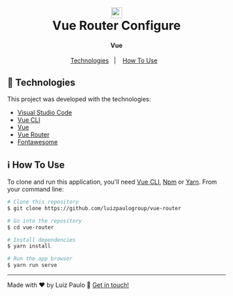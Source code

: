 <h1 align="center">
    <img alt="Vue logo" width="25px" height="25px" src="https://github.com/luizpaulogroup/github-readme/blob/master/images/vue.png" />
    <br>
    Vue Router Configure
</h1>

<h4 align="center">Vue</h4>

<p align="center">
  <a href="#rocket-technologies">Technologies</a>&nbsp;&nbsp;&nbsp;|&nbsp;&nbsp;&nbsp;
  <a href="#information_source-how-to-use">How To Use</a>&nbsp;&nbsp;&nbsp;
</p>

## :rocket: Technologies

This project was developed with the technologies:

-  [Visual Studio Code](https://code.visualstudio.com/)
-  [Vue CLI](https://cli.vuejs.org/)
-  [Vue](https://vuejs.org/)
-  [Vue Router](https://router.vuejs.org/)
-  [Fontawesome](https://fontawesome.com/icons)

## :information_source: How To Use

To clone and run this application, you'll need [Vue CLI](https://cli.vuejs.org/), [Npm](https://www.npmjs.com/get-npm) or [Yarn](https://yarnpkg.com/). From your command line:

```bash
# Clone this repository
$ git clone https://github.com/luizpaulogroup/vue-router

# Go into the repository
$ cd vue-router

# Install dependencies
$ yarn install

# Run the app browser
$ yarn run serve

```

---

Made with :heart: by Luiz Paulo :wave: [Get in touch!](https://www.linkedin.com/in/luiz-paulo/)
